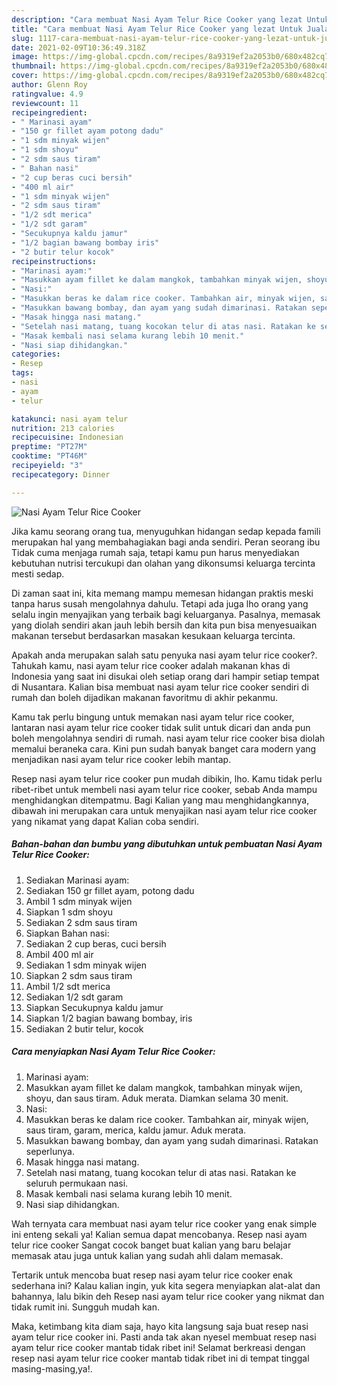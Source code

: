 ```yaml
---
description: "Cara membuat Nasi Ayam Telur Rice Cooker yang lezat Untuk Jualan"
title: "Cara membuat Nasi Ayam Telur Rice Cooker yang lezat Untuk Jualan"
slug: 1117-cara-membuat-nasi-ayam-telur-rice-cooker-yang-lezat-untuk-jualan
date: 2021-02-09T10:36:49.318Z
image: https://img-global.cpcdn.com/recipes/8a9319ef2a2053b0/680x482cq70/nasi-ayam-telur-rice-cooker-foto-resep-utama.jpg
thumbnail: https://img-global.cpcdn.com/recipes/8a9319ef2a2053b0/680x482cq70/nasi-ayam-telur-rice-cooker-foto-resep-utama.jpg
cover: https://img-global.cpcdn.com/recipes/8a9319ef2a2053b0/680x482cq70/nasi-ayam-telur-rice-cooker-foto-resep-utama.jpg
author: Glenn Roy
ratingvalue: 4.9
reviewcount: 11
recipeingredient:
- " Marinasi ayam"
- "150 gr fillet ayam potong dadu"
- "1 sdm minyak wijen"
- "1 sdm shoyu"
- "2 sdm saus tiram"
- " Bahan nasi"
- "2 cup beras cuci bersih"
- "400 ml air"
- "1 sdm minyak wijen"
- "2 sdm saus tiram"
- "1/2 sdt merica"
- "1/2 sdt garam"
- "Secukupnya kaldu jamur"
- "1/2 bagian bawang bombay iris"
- "2 butir telur kocok"
recipeinstructions:
- "Marinasi ayam:"
- "Masukkan ayam fillet ke dalam mangkok, tambahkan minyak wijen, shoyu, dan saus tiram. Aduk merata. Diamkan selama 30 menit."
- "Nasi:"
- "Masukkan beras ke dalam rice cooker. Tambahkan air, minyak wijen, saus tiram, garam, merica, kaldu jamur. Aduk merata."
- "Masukkan bawang bombay, dan ayam yang sudah dimarinasi. Ratakan seperlunya."
- "Masak hingga nasi matang."
- "Setelah nasi matang, tuang kocokan telur di atas nasi. Ratakan ke seluruh permukaan nasi."
- "Masak kembali nasi selama kurang lebih 10 menit."
- "Nasi siap dihidangkan."
categories:
- Resep
tags:
- nasi
- ayam
- telur

katakunci: nasi ayam telur 
nutrition: 213 calories
recipecuisine: Indonesian
preptime: "PT27M"
cooktime: "PT46M"
recipeyield: "3"
recipecategory: Dinner

---
```



![Nasi Ayam Telur Rice Cooker](https://img-global.cpcdn.com/recipes/8a9319ef2a2053b0/680x482cq70/nasi-ayam-telur-rice-cooker-foto-resep-utama.jpg)

Jika kamu seorang orang tua, menyuguhkan hidangan sedap kepada famili merupakan hal yang membahagiakan bagi anda sendiri. Peran seorang ibu Tidak cuma menjaga rumah saja, tetapi kamu pun harus menyediakan kebutuhan nutrisi tercukupi dan olahan yang dikonsumsi keluarga tercinta mesti sedap.

Di zaman  saat ini, kita memang mampu memesan hidangan praktis meski tanpa harus susah mengolahnya dahulu. Tetapi ada juga lho orang yang selalu ingin menyajikan yang terbaik bagi keluarganya. Pasalnya, memasak yang diolah sendiri akan jauh lebih bersih dan kita pun bisa menyesuaikan makanan tersebut berdasarkan masakan kesukaan keluarga tercinta. 



Apakah anda merupakan salah satu penyuka nasi ayam telur rice cooker?. Tahukah kamu, nasi ayam telur rice cooker adalah makanan khas di Indonesia yang saat ini disukai oleh setiap orang dari hampir setiap tempat di Nusantara. Kalian bisa membuat nasi ayam telur rice cooker sendiri di rumah dan boleh dijadikan makanan favoritmu di akhir pekanmu.

Kamu tak perlu bingung untuk memakan nasi ayam telur rice cooker, lantaran nasi ayam telur rice cooker tidak sulit untuk dicari dan anda pun boleh mengolahnya sendiri di rumah. nasi ayam telur rice cooker bisa diolah memalui beraneka cara. Kini pun sudah banyak banget cara modern yang menjadikan nasi ayam telur rice cooker lebih mantap.

Resep nasi ayam telur rice cooker pun mudah dibikin, lho. Kamu tidak perlu ribet-ribet untuk membeli nasi ayam telur rice cooker, sebab Anda mampu menghidangkan ditempatmu. Bagi Kalian yang mau menghidangkannya, dibawah ini merupakan cara untuk menyajikan nasi ayam telur rice cooker yang nikamat yang dapat Kalian coba sendiri.

<!--inarticleads1-->

##### Bahan-bahan dan bumbu yang dibutuhkan untuk pembuatan Nasi Ayam Telur Rice Cooker:

1. Sediakan  Marinasi ayam:
1. Sediakan 150 gr fillet ayam, potong dadu
1. Ambil 1 sdm minyak wijen
1. Siapkan 1 sdm shoyu
1. Sediakan 2 sdm saus tiram
1. Siapkan  Bahan nasi:
1. Sediakan 2 cup beras, cuci bersih
1. Ambil 400 ml air
1. Sediakan 1 sdm minyak wijen
1. Siapkan 2 sdm saus tiram
1. Ambil 1/2 sdt merica
1. Sediakan 1/2 sdt garam
1. Siapkan Secukupnya kaldu jamur
1. Siapkan 1/2 bagian bawang bombay, iris
1. Sediakan 2 butir telur, kocok




<!--inarticleads2-->

##### Cara menyiapkan Nasi Ayam Telur Rice Cooker:

1. Marinasi ayam:
1. Masukkan ayam fillet ke dalam mangkok, tambahkan minyak wijen, shoyu, dan saus tiram. Aduk merata. Diamkan selama 30 menit.
1. Nasi:
1. Masukkan beras ke dalam rice cooker. Tambahkan air, minyak wijen, saus tiram, garam, merica, kaldu jamur. Aduk merata.
1. Masukkan bawang bombay, dan ayam yang sudah dimarinasi. Ratakan seperlunya.
1. Masak hingga nasi matang.
1. Setelah nasi matang, tuang kocokan telur di atas nasi. Ratakan ke seluruh permukaan nasi.
1. Masak kembali nasi selama kurang lebih 10 menit.
1. Nasi siap dihidangkan.




Wah ternyata cara membuat nasi ayam telur rice cooker yang enak simple ini enteng sekali ya! Kalian semua dapat mencobanya. Resep nasi ayam telur rice cooker Sangat cocok banget buat kalian yang baru belajar memasak atau juga untuk kalian yang sudah ahli dalam memasak.

Tertarik untuk mencoba buat resep nasi ayam telur rice cooker enak sederhana ini? Kalau kalian ingin, yuk kita segera menyiapkan alat-alat dan bahannya, lalu bikin deh Resep nasi ayam telur rice cooker yang nikmat dan tidak rumit ini. Sungguh mudah kan. 

Maka, ketimbang kita diam saja, hayo kita langsung saja buat resep nasi ayam telur rice cooker ini. Pasti anda tak akan nyesel membuat resep nasi ayam telur rice cooker mantab tidak ribet ini! Selamat berkreasi dengan resep nasi ayam telur rice cooker mantab tidak ribet ini di tempat tinggal masing-masing,ya!.

